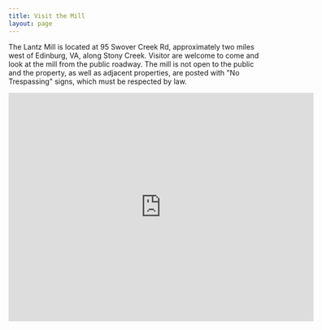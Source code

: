 ```yaml
---
title: Visit the Mill
layout: page
---
```


The Lantz Mill is located at 95 Swover Creek Rd, approximately two miles west of Edinburg, VA, along Stony Creek.
Visitor are welcome to come and look at the mill from the public roadway. The mill is not open to the public and the property, as well as adjacent properties, are posted with "No Trespassing" signs, which must be respected by law.

<iframe src="https://www.google.com/maps/embed?pb=!1m18!1m12!1m3!1d3107.6105902971526!2d-78.5952776846513!3d38.84137817957932!2m3!1f0!2f0!3f0!3m2!1i1024!2i768!4f13.1!3m3!1m2!1s0x89b5abded9dabc6d%3A0x73e00c5c463d6abb!2s95+Swover+Creek+Rd%2C+Edinburg%2C+VA+22824!5e0!3m2!1sen!2sus!4v1517107899798" width="600" height="450" frameborder="0" style="border:0" allowfullscreen></iframe>
